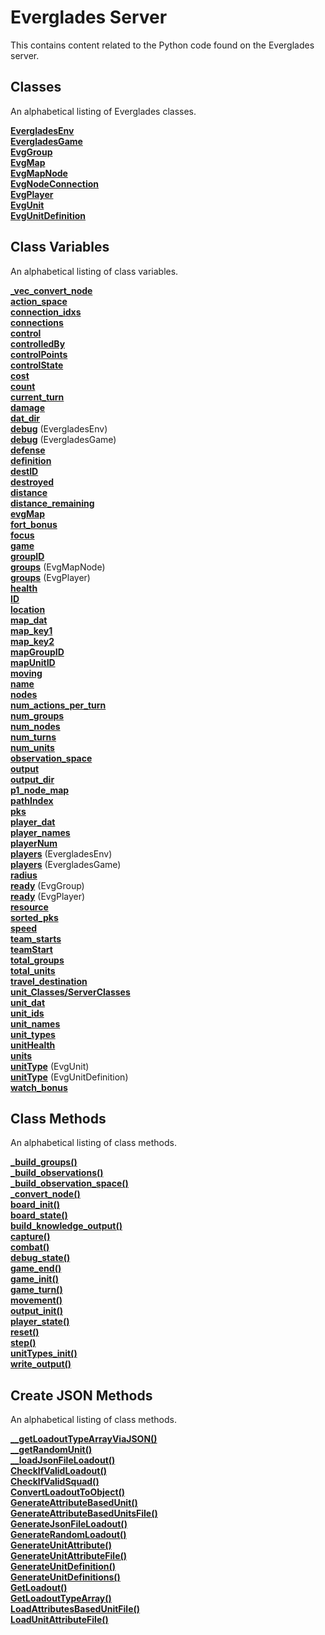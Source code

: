 # Everglades Server
This contains content related to the Python code found on the Everglades server.

## Classes
An alphabetical listing of Everglades classes.

[**EvergladesEnv**](./Classes/ServerClasses/EvergladesEnv.md)  
[**EvergladesGame**](./Classes/ServerClasses/EvergladesGame.md)  
[**EvgGroup**](./Classes/ServerClasses/EvgGroup.md)  
[**EvgMap**](./Classes/ServerClasses/EvgMap.md)  
[**EvgMapNode**](./Classes/ServerClasses/EvgMapNode.md)  
[**EvgNodeConnection**](./Classes/ServerClasses/EvgNodeConnection.md)  
[**EvgPlayer**](./Classes/ServerClasses/EvgPlayer.md)  
[**EvgUnit**](./Classes/ServerClasses/EvgUnit.md)  
[**EvgUnitDefinition**](./Classes/ServerClasses/EvgUnitDefinition.md)  

## Class Variables
An alphabetical listing of class variables.

[**_vec_convert_node**](./Classes/ServerClasses/EvergladesGame.md)  
[**action_space**](./Classes/ServerClasses/EvergladesEnv.md)  
[**connection_idxs**](./Classes/ServerClasses/EvgMapNode.md)  
[**connections**](./Classes/ServerClasses/EvgMapNode.md)  
[**control**](./Classes/ServerClasses/EvgUnitDefinition.md)  
[**controlledBy**](./Classes/ServerClasses/EvgMapNode.md)  
[**controlPoints**](./Classes/ServerClasses/EvgMapNode.md)  
[**controlState**](./Classes/ServerClasses/EvgMapNode.md)   
[**cost**](./Classes/ServerClasses/EvgUnitDefinition.md)  
[**count**](./Classes/ServerClasses/EvgUnit.md)  
[**current_turn**](./Classes/ServerClasses/EvergladesGame.md)  
[**damage**](./Classes/ServerClasses/EvgUnitDefinition.md)  
[**dat_dir**](./Classes/ServerClasses/EvergladesGame.md)  
[**debug**](./Classes/ServerClasses/EvergladesEnv.md) (EvergladesEnv)  
[**debug**](./Classes/ServerClasses/EvergladesGame.md) (EvergladesGame)  
[**defense**](./Classes/ServerClasses/EvgMapNode.md)  
[**definition**](./Classes/ServerClasses/EvgUnit.md)  
[**destID**](./Classes/ServerClasses/EvgNodeConnection.md)  
[**destroyed**](./Classes/ServerClasses/EvgGroup.md)  
[**distance**](./Classes/ServerClasses/EvgNodeConnection.md)  
[**distance_remaining**](./Classes/ServerClasses/EvgGroup.md)  
[**evgMap**](./Classes/ServerClasses/EvergladesGame.md)  
[**fort_bonus**](./Classes/ServerClasses/EvergladesGame.md)  
[**focus**](./Classes/ServerClasses/EvergladesGame.md)  
[**game**](./Classes/ServerClasses/EvergladesEnv.md)  
[**groupID**](./Classes/ServerClasses/EvgGroup.md)  
[**groups**](./Classes/ServerClasses/EvgMapNode.md) (EvgMapNode)  
[**groups**](./Classes/ServerClasses/EvgPlayer.md) (EvgPlayer)  
[**health**](./Classes/ServerClasses/EvgUnitDefinition.md)  
[**ID**](./Classes/ServerClasses/EvgMapNode.md)  
[**location**](./Classes/ServerClasses/EvgGroup.md)  
[**map_dat**](./Classes/ServerClasses/EvergladesGame.md)  
[**map_key1**](./Classes/ServerClasses/EvergladesGame.md)  
[**map_key2**](./Classes/ServerClasses/EvergladesGame.md)  
[**mapGroupID**](./Classes/ServerClasses/EvgGroup.md)  
[**mapUnitID**](./Classes/ServerClasses/EvgGroup.md)  
[**moving**](./Classes/ServerClasses/EvgGroup.md)  
[**name**](./Classes/ServerClasses/EvgMap.md)  
[**nodes**](./Classes/ServerClasses/EvgMap.md)  
[**num_actions_per_turn**](./Classes/ServerClasses/EvergladesEnv.md)  
[**num_groups**](./Classes/ServerClasses/EvergladesEnv.md)  
[**num_nodes**](./Classes/ServerClasses/EvergladesEnv.md)  
[**num_turns**](./Classes/ServerClasses/EvergladesEnv.md)    
[**num_units**](./Classes/ServerClasses/EvergladesEnv.md)  
[**observation_space**](./Classes/ServerClasses/EvergladesEnv.md)  
[**output**](./Classes/ServerClasses/EvergladesGame.md)  
[**output_dir**](./Classes/ServerClasses/EvergladesGame.md)  
[**p1_node_map**](./Classes/ServerClasses/EvergladesGame.md)  
[**pathIndex**](./Classes/ServerClasses/EvgGroup.md)  
[**pks**](./Classes/ServerClasses/EvergladesEnv.md)  
[**player_dat**](./Classes/ServerClasses/EvergladesEnv.md)  
[**player_names**](./Classes/ServerClasses/EvergladesGame.md)   
[**playerNum**](./Classes/ServerClasses/EvgPlayer.md)  
[**players**](./Classes/ServerClasses/EvergladesEnv.md) (EvergladesEnv)  
[**players**](./Classes/ServerClasses/EvergladesGame.md) (EvergladesGame)  
[**radius**](./Classes/ServerClasses/EvgMapNode.md)  
[**ready**](./Classes/ServerClasses/EvgGroup.md) (EvgGroup)  
[**ready**](./Classes/ServerClasses/EvgPlayer.md) (EvgPlayer)  
[**resource**](./Classes/ServerClasses/EvgMapNode.md)  
[**sorted_pks**](./Classes/ServerClasses/EvergladesEnv.md)  
[**speed**](./Classes/ServerClasses/EvgUnitDefinition.md)  
[**team_starts**](./Classes/ServerClasses/EvergladesGame.md)  
[**teamStart**](./Classes/ServerClasses/EvgMapNode.md)  
[**total_groups**](./Classes/ServerClasses/EvergladesGame.md)  
[**total_units**](./Classes/ServerClasses/EvergladesGame.md)  
[**travel_destination**](./Classes/ServerClasses/EvgGroup.md)  
[**unit_Classes/ServerClasses**](./Classes/ServerClasses/EvergladesEnv.md)  
[**unit_dat**](./Classes/ServerClasses/EvergladesGame.md)  
[**unit_ids**](./Classes/ServerClasses/EvergladesGame.md)  
[**unit_names**](./Classes/ServerClasses/EvergladesGame.md)  
[**unit_types**](./Classes/ServerClasses/EvergladesGame.md)  
[**unitHealth**](./Classes/ServerClasses/EvgUnit.md)  
[**units**](./Classes/ServerClasses/EvgGroup.md)  
[**unitType**](./Classes/ServerClasses/EvgUnit.md) (EvgUnit)  
[**unitType**](./Classes/ServerClasses/EvgUnitDefinition.md) (EvgUnitDefinition)  
[**watch_bonus**](./Classes/ServerClasses/EvergladesGame.md)  

## Class Methods
An alphabetical listing of class methods.

[**_build_groups()**](./Methods/ServerMethods/_build_groups().md)  
[**_build_observations()**](./Methods/ServerMethods/_build_observations().md)  
[**_build_observation_space()**](./Methods/ServerMethods/_build_observation_space().md)  
[**_convert_node()**](./Methods/ServerMethods/_convert_node().md)  
[**board_init()**](./Methods/ServerMethods/board_init().md)  
[**board_state()**](./Methods/ServerMethods/board_state().md)  
[**build_knowledge_output()**](./Methods/ServerMethods/build_knowledge_output().md)  
[**capture()**](./Methods/ServerMethods/capture().md)  
[**combat()**](./Methods/ServerMethods/combat().md)  
[**debug_state()**](./Methods/ServerMethods/debug_state().md)  
[**game_end()**](./Methods/ServerMethods/game_end().md)  
[**game_init()**](./Methods/ServerMethods/game_init().md)  
[**game_turn()**](./Methods/ServerMethods/game_turn().md)  
[**movement()**](./Methods/ServerMethods/movement().md)  
[**output_init()**](./Methods/ServerMethods/output_init().md)  
[**player_state()**](./Methods/ServerMethods/player_state().md)  
[**reset()**](./Methods/ServerMethods/reset().md)  
[**step()**](./Methods/ServerMethods/step().md)  
[**unitTypes_init()**](./Methods/ServerMethods/unitTypes_init().md)  
[**write_output()**](./Methods/ServerMethods/write_output().md)  


## Create JSON Methods
An alphabetical listing of class methods.

[**__getLoadoutTypeArrayViaJSON()**](./Methods/ServerMethods/CreateJSONMethods/__getLoadoutTypeArrayViaJSON().md)  
[**__getRandomUnit()**](./Methods/ServerMethods/CreateJSONMethods/__getRandomUnit().md)  
[**__loadJsonFileLoadout()**](./Methods/ServerMethods/CreateJSONMethods/__loadJsonFileLoadout().md)  
[**CheckIfValidLoadout()**](./Methods/ServerMethods/CreateJSONMethods/CheckIfValidLoadout().md)  
[**CheckIfValidSquad()**](./Methods/ServerMethods/CreateJSONMethods/CheckIfValidSquad().md)  
[**ConvertLoadoutToObject()**](./Methods/ServerMethods/CreateJSONMethods/ConvertLoadoutToObject().md)  
[**GenerateAttributeBasedUnit()**](./Methods/ServerMethods/CreateJSONMethods/GenerateAttributeBasedUnit().md)  
[**GenerateAttributeBasedUnitsFile()**](./Methods/ServerMethods/CreateJSONMethods/GenerateAttributeBasedUnitsFile().md)  
[**GenerateJsonFileLoadout()**](./Methods/ServerMethods/CreateJSONMethods/GenerateJsonFileLoadout().md)  
[**GenerateRandomLoadout()**](./Methods/ServerMethods/CreateJSONMethods/GenerateRandomLoadout().md)  
[**GenerateUnitAttribute()**](./Methods/ServerMethods/CreateJSONMethods/GenerateUnitAttribute().md)  
[**GenerateUnitAttributeFile()**](./Methods/ServerMethods/CreateJSONMethods/GenerateUnitAttributeFile().md)  
[**GenerateUnitDefinition()**](./Methods/ServerMethods/CreateJSONMethods/GenerateUnitDefinition().md)  
[**GenerateUnitDefinitions()**](./Methods/ServerMethods/CreateJSONMethods/GenerateUnitDefinitions().md)  
[**GetLoadout()**](./Methods/ServerMethods/CreateJSONMethods/GetLoadout().md)  
[**GetLoadoutTypeArray()**](./Methods/ServerMethods/CreateJSONMethods/GetLoadoutTypeArray().md)  
[**LoadAttributesBasedUnitFile()**](./Methods/ServerMethods/CreateJSONMethods/LoadAttributesBasedUnitFile().md)  
[**LoadUnitAttributeFile()**](./Methods/ServerMethods/CreateJSONMethods/LoadUnitAttributeFile().md)  
